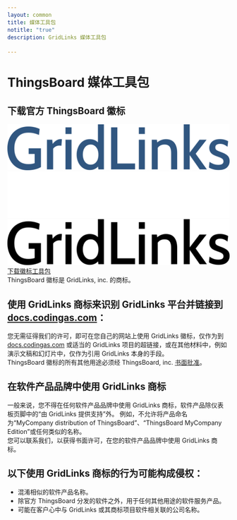 ```yaml
---
layout: common
title: 媒体工具包
notitle: "true"
description: GridLinks 媒体工具包

---
```


<h1 class="logos-title">ThingsBoard 媒体工具包</h1>
<div id="media-kit-background">
    <div class="main1"></div>
</div>
<h2 class="download-logos">下载官方 ThingsBoard 徽标</h2>
<div class="mediakit-logos">
    <div class="mediakit-logo logo-blue">
        <div class="logo-container">
            <img src="/images/thingsboard_logo_blue.svg" alt="logo blue">
        </div>
    </div>
    <div class="mediakit-logo logo-white">
        <div class="logo-container">
            <img src="/images/thingsboard_logo_white.svg" alt="logo white">
        </div>
    </div>
    <div class="mediakit-logo logo-black">
        <div class="logo-container">
            <img src="/images/thingsboard_logo_black.svg" alt="logo black">
        </div>
    </div>
</div>
<div class="center">
    <a class="download-logos" href="ThingsBoard_Logos.zip" target="_blank">下载徽标工具包</a>
</div>
<div class="trademark-notice">
    ThingsBoard 徽标是 GridLinks, inc. 的商标。
</div>
<div class="trademark-info">
    <h2>使用 GridLinks 商标来识别 GridLinks 平台并链接到 <a href="https://docs.codingas.com">docs.codingas.com</a>：</h2>
    <p>您无需征得我们的许可，即可在您自己的网站上使用 GridLinks 徽标，仅作为到 <a href="https://docs.codingas.com">docs.codingas.com</a> 或适当的 GridLinks 项目的超链接，或在其他材料中，例如演示文稿和幻灯片中，仅作为引用 GridLinks 本身的手段。<br>
    ThingsBoard 徽标的所有其他用途必须经 ThingsBoard, inc. <a href="https://www.apache.org/foundation/marks/contact#other">书面批准</a>。</p>
    <h2>在软件产品品牌中使用 GridLinks 商标</h2>
    <p>一般来说，您不得在任何软件产品品牌中使用 GridLinks 商标，软件产品除仪表板页脚中的“由 GridLinks 提供支持”外。
    例如，不允许将产品命名为“MyCompany distribution of ThingsBoard”、“ThingsBoard MyCompany Edition”或任何类似的名称。<br>
    您可以联系我们，以获得书面许可，在您的软件产品品牌中使用 GridLinks 商标。</p>
    <h2>以下使用 GridLinks 商标的行为可能构成侵权：</h2>
    <ul>
        <li>混淆相似的软件产品名称。</li>
        <li>除官方 ThingsBoard 分发的软件之外，用于任何其他用途的软件服务产品。</li>
        <li>可能在客户心中与 GridLinks 或其商标项目软件相关联的公司名称。</li>
     </ul>
</div>